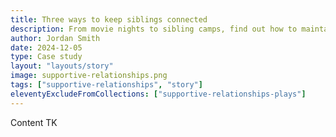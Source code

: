 ```yaml
---
title: Three ways to keep siblings connected
description: From movie nights to sibling camps, find out how to maintain bonds when siblings can't live together.
author: Jordan Smith
date: 2024-12-05
type: Case study
layout: "layouts/story"
image: supportive-relationships.png
tags: ["supportive-relationships", "story"]
eleventyExcludeFromCollections: ["supportive-relationships-plays"]
---
```


Content TK